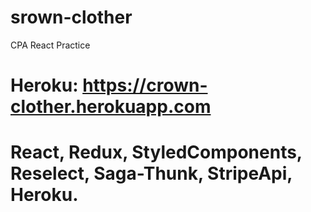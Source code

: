 # srown-clother
CPA React Practice

# Heroku: https://crown-clother.herokuapp.com
# React, Redux, StyledComponents, Reselect, Saga-Thunk, StripeApi, Heroku.
